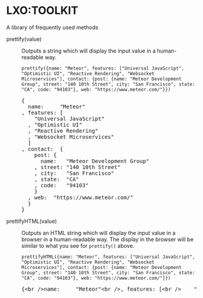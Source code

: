 # LXO:TOOLKIT

A library of frequently used methods

<dl>
  <dt>prettify(value)</dt>
  <dd><p>Outputs a string which will display the input value in a human-readable way.</p><code>prettify({name: "Meteor", features: ["Universal JavaScript", "Optimistic UI", "Reactive Rendering", "Websocket Microservices"], contact: {post: {name: "Meteor Development Group", street: "140 10th Street", city: "San Francisco", state: "CA", code: "94103"}, web: "https://www.meteor.com/"}})</code><br /><pre>{
  name:     "Meteor"
, features: [
    "Universal JavaScript"
  , "Optimistic UI"
  , "Reactive Rendering"
  , "Websocket Microservices"
  ]
, contact:  {
    post: {
      name:   "Meteor Development Group"
    , street: "140 10th Street"
    , city:   "San Francisco"
    , state:  "CA"
    , code:   "94103"
    }
  , web:  "https://www.meteor.com/"
  }
}</pre></dd>

  <dt>prettifyHTML(value)</dt>
  <dd><p>Outputs an HTML string which will display the input value in a browser in a human-readable way. The display in the browser will be similar to what you see for <code>prettify()</code> above.</p><code>prettifyHTML({name: "Meteor", features: ["Universal JavaScript", "Optimistic UI", "Reactive Rendering", "Websocket Microservices"], contact: {post: {name: "Meteor Development Group", street: "140 10th Street", city: "San Francisco", state: "CA", code: "94103"}, web: "https://www.meteor.com/"}})</code><br /><pre>{&lt;br /&gt;name: &nbsp;&nbsp;&nbsp;&nbsp;"Meteor"&lt;br /&gt;, features: [&lt;br /&gt; &nbsp;&nbsp; "Universal JavaScript"&lt;br /&gt;&nbsp;&nbsp;, "Optimistic UI"&lt;br /&gt;&nbsp;&nbsp;, "Reactive Rendering"&lt;br /&gt;&nbsp;&nbsp;, "Websocket Microservices"&lt;br /&gt;&nbsp;&nbsp;]&lt;br /&gt;, contact: &nbsp;{&lt;br /&gt; &nbsp;&nbsp; post: {&lt;br /&gt; &nbsp;&nbsp;&nbsp;&nbsp; name: &nbsp;&nbsp;"Meteor Development Group"&lt;br /&gt;&nbsp;&nbsp;&nbsp;&nbsp;, street: "140 10th Street"&lt;br /&gt;&nbsp;&nbsp;&nbsp;&nbsp;, city: &nbsp;&nbsp;"San Francisco"&lt;br /&gt;&nbsp;&nbsp;&nbsp;&nbsp;, state: &nbsp;"CA"&lt;br /&gt;&nbsp;&nbsp;&nbsp;&nbsp;, code: &nbsp;&nbsp;"94103"&lt;br /&gt;&nbsp;&nbsp;&nbsp;&nbsp;}&lt;br /&gt;&nbsp;&nbsp;, web: &nbsp;"https://www.meteor.com/"&lt;br /&gt;&nbsp;&nbsp;}&lt;br /&gt;}&lt;br /&gt;</pre><p></dd>
</dl>
